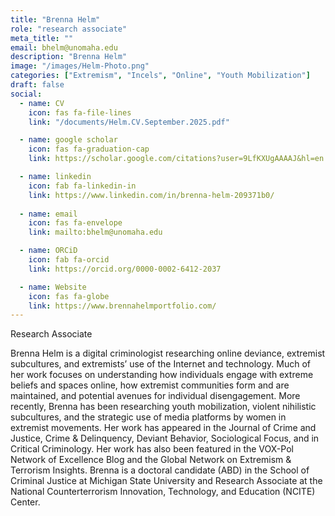 ```yaml
---
title: "Brenna Helm"
role: "research associate"
meta_title: ""
email: bhelm@unomaha.edu
description: "Brenna Helm"
image: "/images/Helm-Photo.png"
categories: ["Extremism", "Incels", "Online", "Youth Mobilization"]
draft: false
social:
  - name: CV
    icon: fas fa-file-lines
    link: "/documents/Helm.CV.September.2025.pdf"

  - name: google scholar
    icon: fas fa-graduation-cap
    link: https://scholar.google.com/citations?user=9LfKXUgAAAAJ&hl=en

  - name: linkedin
    icon: fab fa-linkedin-in
    link: https://www.linkedin.com/in/brenna-helm-209371b0/
  
  - name: email
    icon: fas fa-envelope
    link: mailto:bhelm@unomaha.edu

  - name: ORCiD
    icon: fab fa-orcid
    link: https://orcid.org/0000-0002-6412-2037

  - name: Website
    icon: fas fa-globe
    link: https://www.brennahelmportfolio.com/
---
```

Research Associate
<!--more-->
Brenna Helm is a digital criminologist researching online deviance, extremist subcultures, and extremists’ use of the Internet and technology. Much of her work focuses on understanding how individuals engage with extreme beliefs and spaces online, how extremist communities form and are maintained, and potential avenues for individual disengagement. More recently, Brenna has been researching youth mobilization, violent nihilistic subcultures, and the strategic use of media platforms by women in extremist movements. Her work has appeared in the Journal of Crime and Justice, Crime & Delinquency, Deviant Behavior, Sociological Focus, and in Critical Criminology. Her work has also been featured in the VOX-Pol Network of Excellence Blog and the Global Network on Extremism & Terrorism Insights. Brenna is a doctoral candidate (ABD) in the School of Criminal Justice at Michigan State University and Research Associate at the National Counterterrorism Innovation, Technology, and Education (NCITE) Center.